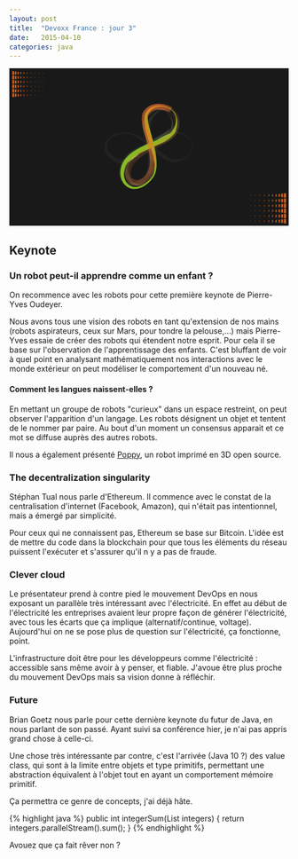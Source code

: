 ```yaml
---
layout: post
title:  "Devoxx France : jour 3"
date:   2015-04-10
categories: java
---
```


![Devoxx][devoxxFrance]

## Keynote

### Un robot peut-il apprendre comme un enfant ?

On recommence avec les robots pour cette première keynote de Pierre-Yves Oudeyer.

Nous avons tous une vision des robots en tant qu'extension de nos mains (robots aspirateurs, ceux sur Mars, pour tondre la pelouse,...) mais Pierre-Yves essaie de créer des robots qui étendent notre esprit. Pour cela il se base sur l'observation de l'apprentissage des enfants. C'est bluffant de voir à quel point en analysant mathématiquement nos interactions avec le monde extérieur on peut modéliser le comportement d'un nouveau né.

#### Comment les langues naissent-elles ?

En mettant un groupe de robots "curieux" dans un espace restreint, on peut observer l'apparition d'un langage. Les robots désignent un objet et tentent de le nommer par paire. Au bout d'un moment un consensus apparait et ce mot se diffuse auprès des autres robots.

Il nous a également présenté [Poppy][poppy_project], un robot imprimé en 3D open source.


### The decentralization singularity

Stéphan Tual nous parle d'Ethereum. Il commence avec le constat de la centralisation d'internet (Facebook, Amazon), qui n'était pas intentionnel, mais a émergé par simplicité.

Pour ceux qui ne connaissent pas, Ethereum se base sur Bitcoin. L'idée est de mettre du code dans la blockchain pour que tous les éléments du réseau puissent l'exécuter et s'assurer qu'il n y a pas de fraude.

### Clever cloud

Le présentateur prend à contre pied le mouvement DevOps en nous exposant un parallèle très intéressant avec l'électricité. En effet au début de l'électricité les entreprises avaient leur propre façon de générer l'électricité, avec tous les écarts que ça implique (alternatif/continue, voltage). Aujourd'hui on ne se pose plus de question sur l'électricité, ça fonctionne, point. 

L'infrastructure doit être pour les développeurs comme l'électricité : accessible sans même avoir à y penser, et fiable. J'avoue être plus proche du mouvement DevOps mais sa vision donne à réfléchir.


### Future<Java>

Brian Goetz nous parle pour cette dernière keynote du futur de Java, en nous parlant de son passé. Ayant suivi sa conférence hier, je n'ai pas appris grand chose à celle-ci.

Une chose très intéressante par contre, c'est l'arrivée (Java 10 ?) des value class, qui sont à la limite entre objets et type primitifs, permettant une abstraction équivalent à l'objet tout en ayant un comportement mémoire primitif.

Ça permettra ce genre de concepts, j'ai déjà hâte.

{% highlight java %}
public int integerSum(List<int> integers) {
	return integers.parallelStream().sum();
}
{% endhighlight %}

Avouez que ça fait rêver non ?


[devoxxFrance]: /images/posts/devoxx/devoxx_france.png
[poppy_project]: http://www.poppy-project.com